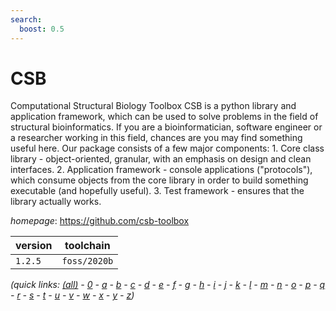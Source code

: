 ```yaml
---
search:
  boost: 0.5
---
```

# CSB

Computational Structural Biology Toolbox CSB is a python library and application framework, which can be used to solve problems in the field of structural bioinformatics. If you are a bioinformatician, software engineer or a researcher working in this field, chances are you may find something useful here. Our package consists of a few major components: 1. Core class library - object-oriented, granular, with an emphasis on design and clean interfaces. 2. Application framework - console applications ("protocols"), which consume objects from the core library in order to build something executable (and hopefully useful). 3. Test framework - ensures that the library actually works.

*homepage*: <https://github.com/csb-toolbox>

version | toolchain
--------|----------
``1.2.5`` | ``foss/2020b``


*(quick links: [(all)](../index.md) - [0](../0/index.md) - [a](../a/index.md) - [b](../b/index.md) - [c](../c/index.md) - [d](../d/index.md) - [e](../e/index.md) - [f](../f/index.md) - [g](../g/index.md) - [h](../h/index.md) - [i](../i/index.md) - [j](../j/index.md) - [k](../k/index.md) - [l](../l/index.md) - [m](../m/index.md) - [n](../n/index.md) - [o](../o/index.md) - [p](../p/index.md) - [q](../q/index.md) - [r](../r/index.md) - [s](../s/index.md) - [t](../t/index.md) - [u](../u/index.md) - [v](../v/index.md) - [w](../w/index.md) - [x](../x/index.md) - [y](../y/index.md) - [z](../z/index.md))*

